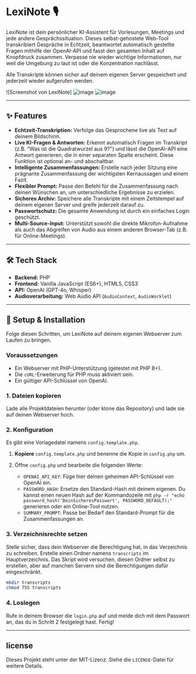 # LexiNote 🎙️

LexiNote ist dein persönlicher KI-Assistent für Vorlesungen, Meetings und jede andere Gesprächssituation. Dieses selbst-gehostete Web-Tool transkribiert Gespräche in Echtzeit, beantwortet automatisch gestellte Fragen mithilfe der OpenAI-API und fasst den gesamten Inhalt auf Knopfdruck zusammen. Verpasse nie wieder wichtige Informationen, nur weil die Umgebung zu laut ist oder die Konzentration nachlässt.

Alle Transkripte können sicher auf deinem eigenen Server gespeichert und jederzeit wieder aufgerufen werden.

![Screenshot von LexiNote]
![image](https://github.com/user-attachments/assets/99c14844-7fba-4d1d-aa0c-310c98c72260)
![image](https://github.com/user-attachments/assets/ed1c9ba2-0be6-40d4-92bf-eacf69f2c0f7)


---

## ✨ Features

* **Echtzeit-Transkription:** Verfolge das Gesprochene live als Text auf deinem Bildschirm.
* **Live KI-Fragen & Antworten:** Erkennt automatisch Fragen im Transkript (z.B. "Was ist die Quadratwurzel aus 9?") und lässt die OpenAI-API eine Antwort generieren, die in einer separaten Spalte erscheint. Diese Funktion ist optional an- und abschaltbar.
* **Intelligente Zusammenfassungen:** Erstelle nach jeder Sitzung eine prägnante Zusammenfassung der wichtigsten Kernaussagen und einem Fazit.
* **Flexibler Prompt:** Passe den Befehl für die Zusammenfassung nach deinen Wünschen an, um unterschiedliche Ergebnisse zu erzielen.
* **Sicheres Archiv:** Speichere alle Transkripte mit einem Zeitstempel auf deinem eigenen Server und greife jederzeit darauf zu.
* **Passwortschutz:** Die gesamte Anwendung ist durch ein einfaches Login geschützt.
* **Multi-Source-Input:** Unterstützt sowohl die direkte Mikrofon-Aufnahme als auch das Abgreifen von Audio aus einem anderen Browser-Tab (z.B. für Online-Meetings).

---

## 🛠️ Tech Stack

* **Backend:** PHP
* **Frontend:** Vanilla JavaScript (ES6+), HTML5, CSS3
* **API:** OpenAI (GPT-4o, Whisper)
* **Audioverarbeitung:** Web Audio API (`AudioContext`, `AudioWorklet`)

---

## 🚀 Setup & Installation

Folge diesen Schritten, um LexiNote auf deinem eigenen Webserver zum Laufen zu bringen.

### Voraussetzungen
* Ein Webserver mit PHP-Unterstützung (getestet mit PHP 8+).
* Die `cURL`-Erweiterung für PHP muss aktiviert sein.
* Ein gültiger API-Schlüssel von OpenAI.

### 1. Dateien kopieren
Lade alle Projektdateien herunter (oder klone das Repository) und lade sie auf deinen Webserver hoch.

### 2. Konfiguration
Es gibt eine Vorlagedatei namens `config.template.php`.
1.  **Kopiere** `config.template.php` und benenne die Kopie in `config.php` um.
2.  Öffne `config.php` und bearbeite die folgenden Werte:

    * `OPENAI_API_KEY`: Füge hier deinen geheimen API-Schlüssel von OpenAI ein.
    * `PASSWORD_HASH`: Ersetze den Standard-Hash mit deinem eigenen. Du kannst einen neuen Hash auf der Kommandozeile mit `php -r "echo password_hash('DeinSicheresPasswort', PASSWORD_DEFAULT);"` generieren oder ein Online-Tool nutzen.
    * `SUMMARY_PROMPT`: Passe bei Bedarf den Standard-Prompt für die Zusammenfassungen an.

### 3. Verzeichnisrechte setzen
Stelle sicher, dass dein Webserver die Berechtigung hat, in das Verzeichnis zu schreiben. Erstelle einen Ordner namens `transcripts` im Hauptverzeichnis. Das Skript wird versuchen, diesen Ordner selbst zu erstellen, aber auf manchen Servern sind die Berechtigungen dafür eingeschränkt.

```bash
mkdir transcripts
chmod 755 transcripts
```

### 4. Loslegen
Rufe in deinem Browser die `login.php` auf und melde dich mit dem Passwort an, das du in Schritt 2 festgelegt hast. Fertig!

---

##  license
Dieses Projekt steht unter der MIT-Lizenz. Siehe die `LICENSE`-Datei für weitere Details.
